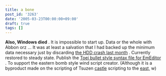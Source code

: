 ```yaml
---
title: a bone
post_id: '3263'
date: '2005-03-23T00:00:00+09:00'
draft: true
tags: []
---
```


**Also, Windows died** . It is impossible to start up. Data or the whole with Abbon orz ... It was at least a salvation that I had backed up the minimum data necessary just by discarding [the HDD crash last month](/3256) . Currently restored to steady state. Publish the [Toei bullet style syntax file for EmEditor](/emeditor-danmakufu) . To support the eastern bomb style wind script creator. (Although it is a byproduct made on the scripting of Tsuzen [castle](https://danmaq.com/!/thA/) scripting to the [east,](https://danmaq.com/!/thA/) w)
